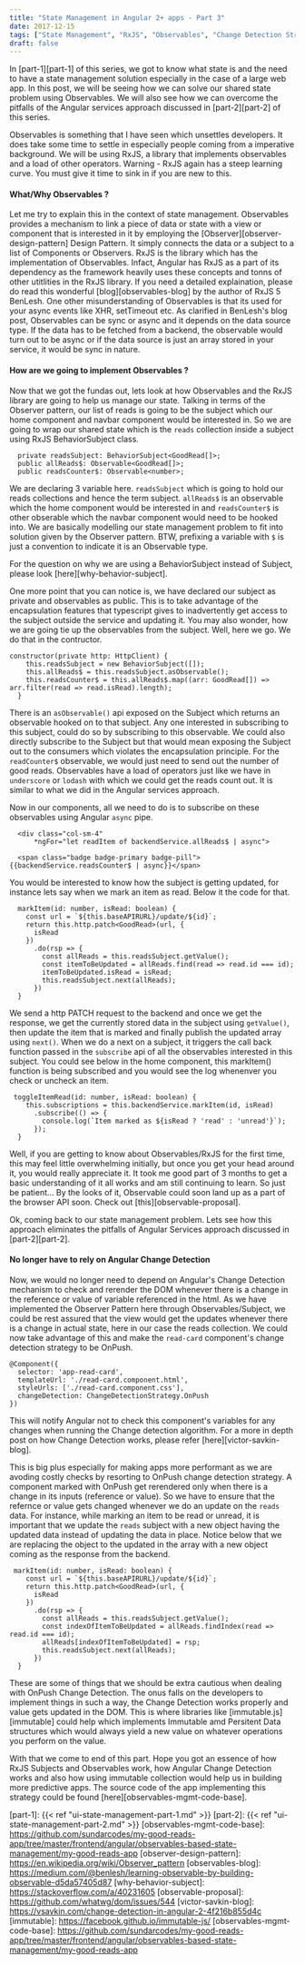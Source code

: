 ```yaml
---
title: "State Management in Angular 2+ apps - Part 3"
date: 2017-12-15
tags: ["State Management", "RxJS", "Observables", "Change Detection Strategy","Angular 2+"]
draft: false
---
```


In [part-1][part-1] of this series, we got to know what state is and the need to have a state management solution especially in the case of a large web app. In this post, we will be seeing how we can solve our shared state problem using Observables. We will also see how we can overcome the pitfalls of the Angular services approach discussed in [part-2][part-2] of this series.

Observables is something that I have seen which unsettles developers. It does take some time to settle in especially people coming from a imperative background. We will be using RxJS, a library that implements observables and a load of other operators. Warning - RxJS again has a steep learning curve. You must give it time to sink in if you are new to this.

#### What/Why Observables ?
Let me try to explain this in the context of state management. Observables provides a mechanism to link a piece of data or state with a view or component that is interested in it by employing the [Observer][observer-design-pattern] Design Pattern. It simply connects the data or a subject to a list of Components or Observers. RxJS is the library which has the implementation of Observables. Infact, Angular has RxJS as a part of its dependency as the framework heavily uses these concepts and tonns of other utitlities in the RxJS library. If you need a detailed explaination, please do read this wonderful [blog][observables-blog] by the author of RxJS 5 BenLesh. One other misunderstanding of Observables is that its used for your async events like XHR, setTimeout etc. As clarified in BenLesh's blog post, Observables can be sync or async and it depends on the data source type. If the data has to be fetched from a backend, the observable would turn out to be async or if the data source is just an array stored in your service, it would be sync in nature.

#### How are we going to implement Observables ?
Now that we got the fundas out, lets look at how Observables and the RxJS library are going to help us manage our state. Talking in terms of the Observer pattern, our list of reads is going to be the subject which our home component and navbar component would be interested in. So we are going to wrap our shared state which is the `reads` collection inside a subject using RxJS BehaviorSubject class.

```
  private readsSubject: BehaviorSubject<GoodRead[]>;
  public allReads$: Observable<GoodRead[]>;
  public readsCounter$: Observable<number>;
```

We are declaring 3 variable here. `readsSubject` which is going to hold our reads collections and hence the term subject. `allReads$` is an observable which the home component would be interested in and `readsCounter$` is other obserable which the navbar component would need to be hooked into. We are basically modelling our state management problem to fit into solution given by the Observer pattern. BTW, prefixing a variable with `$` is just a convention to indicate it is an Observable type.

For the question on why we are using a BehaviorSubject instead of Subject, please look [here][why-behavior-subject].

One more point that you can notice is, we have declared our subject as private and observables as public. This is to take advantage of the encapsulation features that typescript gives to inadvertently get access to the subject outside the service and updating it. You may also wonder, how we are going tie up the observables from the subject. Well, here we go. We do that in the contructor.

```
constructor(private http: HttpClient) {
    this.readsSubject = new BehaviorSubject([]);
    this.allReads$ = this.readsSubject.asObservable();
    this.readsCounter$ = this.allReads$.map((arr: GoodRead[]) => arr.filter(read => read.isRead).length);
  }
```
There is an `asObservable()` api exposed on the Subject which returns an observable hooked on to that subject. Any one interested in subscribing to this subject, could do so by subscribing to this observable. We could also directly subscribe to the Subject but that would mean exposing the Subject out to the consumers which violates the encapsulation principle. For the `readCounter$` observable, we would just need to send out the number of good reads. Observables have a load of operators just like we have in `underscore` or `lodash` with which we could get the reads count out. It is similar to what we did in the Angular services approach.

Now in our components, all we need to do is to subscribe on these observables using Angular `async` pipe.

```
  <div class="col-sm-4"
      *ngFor="let readItem of backendService.allReads$ | async">
```

```
  <span class="badge badge-primary badge-pill">{{backendService.readsCounter$ | async}}</span>
```

You would be interested to know how the subject is getting updated, for instance lets say when we mark an item as read. Below it the code for that.
```
  markItem(id: number, isRead: boolean) {
    const url = `${this.baseAPIRURL}/update/${id}`;
    return this.http.patch<GoodRead>(url, {
      isRead
    })
      .do(rsp => {
        const allReads = this.readsSubject.getValue();
        const itemToBeUpdated = allReads.find(read => read.id === id);
        itemToBeUpdated.isRead = isRead;
        this.readsSubject.next(allReads);
      })
  }
```
We send a http PATCH request to the backend and once we get the response, we get the currently stored data in the subject using `getValue()`, then update the item that is marked and finally publish the updated array using `next()`. When we do a next on a subject, it triggers the call back function passed in the `subscribe` api of all the observables interested in this subject. You could see below in the home component, this markItem() function is being subscribed and you would see the log whenenver you check or uncheck an item.
```
 toggleItemRead(id: number, isRead: boolean) {
    this.subscriptions = this.backendService.markItem(id, isRead)
      .subscribe(() => {
        console.log(`Item marked as ${isRead ? 'read' : 'unread'}`);
      });
  }
```
Well, if you are getting to know about Observables/RxJS for the first time, this may feel little overwhelming initially, but once you get your head around it, you would really appreciate it. It took me good part of 3 months to get a basic understanding of it all works and am still continuing to learn. So just be patient... By the looks of it, Observable could soon land up as a part of the browser API soon. Check out [this][observable-proposal].

Ok, coming back to our state management problem. Lets see how this approach eliminates the pitfalls of Angular Services approach discussed in [part-2][part-2].

#### No longer have to rely on Angular Change Detection

Now, we would no longer need to depend on Angular's Change Detection mechanism to check and rerender the DOM whenever there is a change in the reference or value of variable referenced in the html. As we have implemented the Observer Pattern here through Observables/Subject, we could be rest assured that the view would get the updates whenever there is a change in actual state, here in our case the reads collection. We could now take advantage of this and make the `read-card` component's change detection strategy to be OnPush.

```
@Component({
  selector: 'app-read-card',
  templateUrl: './read-card.component.html',
  styleUrls: ['./read-card.component.css'],
  changeDetection: ChangeDetectionStrategy.OnPush
})
```
This will notify Angular not to check this component's variables for any changes when running the Change detection algorithm. For a more in depth post on how Change Detection works, please refer [here][victor-savkin-blog]. 

This is big plus especially for making apps more performant as we are avoding costly checks by resorting to OnPush change detection strategy. A component marked with OnPush get rerendered only when there is a change in its inputs (reference or value). So we have to ensure that the refernce or value gets changed whenever we do an update on the `reads` data. For instance, while marking an item to be read or unread, it is important that we update the `reads` subject with a new object having the updated data instead of updating the data in place. Notice below that we are replacing the object to the updated in the array with a new object coming as the response from the backend.

```
 markItem(id: number, isRead: boolean) {
    const url = `${this.baseAPIRURL}/update/${id}`;
    return this.http.patch<GoodRead>(url, {
      isRead
    })
      .do(rsp => {
        const allReads = this.readsSubject.getValue();
        const indexOfItemToBeUpdated = allReads.findIndex(read => read.id === id);
        allReads[indexOfItemToBeUpdated] = rsp;
        this.readsSubject.next(allReads);
      })
  }
```

These are some of things that we should be extra cautious when dealing with OnPush Change Detection. The onus falls on the developers to implement things in such a way, the Change Detection works properly and value gets updated in the DOM. This is where libraries like [immutable.js][immutable] could help which implements Immutable amd Persitent Data structures which would always yield a new value on whatever operations you perform on the value.

With that we come to end of this part. Hope you got an essence of how RxJS Subjects and Observables work, how Angular Change Detection works and also how using immutable collection would help us in building more predictive apps. The source code of the app implementing this strategy could be found [here][observables-mgmt-code-base].


[part-1]: {{< ref "ui-state-management-part-1.md" >}}
[part-2]: {{< ref "ui-state-management-part-2.md" >}}
[observables-mgmt-code-base]: https://github.com/sundarcodes/my-good-reads-app/tree/master/frontend/angular/observables-based-state-management/my-good-reads-app
[observer-design-pattern]: https://en.wikipedia.org/wiki/Observer_pattern
[observables-blog]: https://medium.com/@benlesh/learning-observable-by-building-observable-d5da57405d87
[why-behavior-subject]: https://stackoverflow.com/a/40231605
[observable-proposal]: https://github.com/whatwg/dom/issues/544
[victor-savkin-blog]: https://vsavkin.com/change-detection-in-angular-2-4f216b855d4c
[immutable]: https://facebook.github.io/immutable-js/
[observables-mgmt-code-base]: https://github.com/sundarcodes/my-good-reads-app/tree/master/frontend/angular/observables-based-state-management/my-good-reads-app